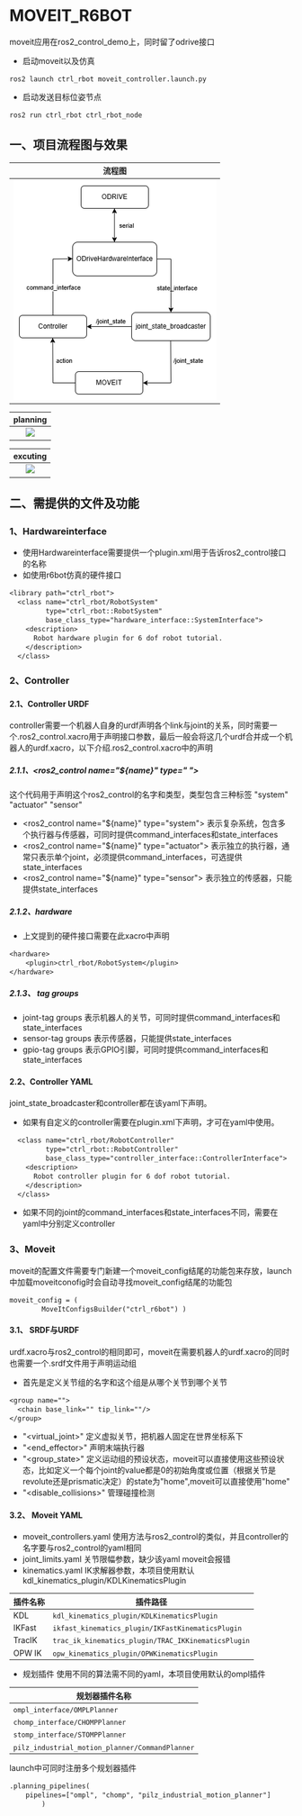 # MOVEIT_R6BOT

moveit应用在ros2_control_demo上，同时留了odrive接口
- 启动moveit以及仿真
```
ros2 launch ctrl_rbot moveit_controller.launch.py 
```
- 启动发送目标位姿节点
```
ros2 run ctrl_rbot ctrl_rbot_node  
```

## 一、项目流程图与效果

|流程图|
|:-:|
|![](.docs/moveit_controller.drawio.png)|

|planning|
|:-:|
|![](.docs/planning_converted.gif)|

|excuting|
|:-:|
|![](.docs/excuting_converted.gif)|

## 二、需提供的文件及功能

### 1、Hardwareinterface
- 使用Hardwareinterface需要提供一个plugin.xml用于告诉ros2_control接口的名称
- 如使用r6bot仿真的硬件接口

```
<library path="ctrl_rbot">
  <class name="ctrl_rbot/RobotSystem"
         type="ctrl_rbot::RobotSystem"
         base_class_type="hardware_interface::SystemInterface">
    <description>
      Robot hardware plugin for 6 dof robot tutorial.
    </description>
  </class>
```
### 2、Controller
#### 2.1、Controller URDF
controller需要一个机器人自身的urdf声明各个link与joint的关系，同时需要一个.ros2_control.xacro用于声明接口参数，最后一般会将这几个urdf合并成一个机器人的urdf.xacro，以下介绍.ros2_control.xacro中的声明
##### 2.1.1、<ros2_control name="${name}" type=" ">
这个代码用于声明这个ros2_control的名字和类型，类型包含三种标签 "system" "actuator" "sensor"

- <ros2_control name="${name}" type="system"> 表示复杂系统，包含多个执行器与传感器，可同时提供command_interfaces和state_interfaces
- <ros2_control name="${name}" type="actuator"> 表示独立的执行器，通常只表示单个joint，必须提供command_interfaces，可选提供state_interfaces
- <ros2_control name="${name}" type="sensor"> 表示独立的传感器，只能提供state_interfaces
##### 2.1.2、hardware
- 上文提到的硬件接口需要在此xacro中声明
```
<hardware>
    <plugin>ctrl_rbot/RobotSystem</plugin>
</hardware>
```
##### 2.1.3、 tag groups
- joint-tag groups 表示机器人的关节，可同时提供command_interfaces和state_interfaces
- sensor-tag groups 表示传感器，只能提供state_interfaces
- gpio-tag groups 表示GPIO引脚，可同时提供command_interfaces和state_interfaces

#### 2.2、Controller YAML
joint_state_broadcaster和controller都在该yaml下声明。
- 如果有自定义的controller需要在plugin.xml下声明，才可在yaml中使用。
```
  <class name="ctrl_rbot/RobotController"
         type="ctrl_rbot::RobotController"
         base_class_type="controller_interface::ControllerInterface">
    <description>
      Robot controller plugin for 6 dof robot tutorial.
    </description>
  </class>
```
- 如果不同的joint的command_interfaces和state_interfaces不同，需要在yaml中分别定义controller

### 3、Moveit
moveit的配置文件需要专门新建一个moveit_config结尾的功能包来存放，launch中加载moveitconofig时会自动寻找moveit_config结尾的功能包
```
moveit_config = (
        MoveItConfigsBuilder("ctrl_r6bot") )
```
#### 3.1、 SRDF与URDF
urdf.xacro与ros2_control的相同即可，moveit在需要机器人的urdf.xacro的同时也需要一个.srdf文件用于声明运动组
- 首先是定义关节组的名字和这个组是从哪个关节到哪个关节
```
<group name="">
  <chain base_link="" tip_link=""/>
</group>
```
- "<virtual_joint>" 定义虚拟关节，把机器人固定在世界坐标系下
- "<end_effector>" 声明末端执行器
- "<group_state>" 定义运动组的预设状态，moveit可以直接使用这些预设状态，比如定义一个每个joint的value都是0的初始角度或位置（根据关节是revolute还是prismatic决定）的state为"home",moveit可以直接使用"home"
- "<disable_collisions>" 管理碰撞检测

#### 3.2、 Moveit YAML
- moveit_controllers.yaml 使用方法与ros2_control的类似，并且controller的名字要与ros2_control的yaml相同
- joint_limits.yaml 关节限幅参数，缺少该yaml moveit会报错
- kinematics.yaml IK求解器参数，本项目使用默认kdl_kinematics_plugin/KDLKinematicsPlugin

| 插件名称                     | 插件路径                                                   | 
|------------------------------|----------------------------------------------------------|
| KDL                          |`kdl_kinematics_plugin/KDLKinematicsPlugin`               | 
| IKFast                       | `ikfast_kinematics_plugin/IKFastKinematicsPlugin`        | 
| TracIK                       | `trac_ik_kinematics_plugin/TRAC_IKKinematicsPlugin`      | 
| OPW IK                       | `opw_kinematics_plugin/OPWKinematicsPlugin`              | 

- 规划插件 使用不同的算法需不同的yaml，本项目使用默认的ompl插件

| 规划器插件名称                                          | 
|--------------------------------------------------------|
| `ompl_interface/OMPLPlanner`                           | 
| `chomp_interface/CHOMPPlanner`                         | 
| `stomp_interface/STOMPPlanner`                         | 
| `pilz_industrial_motion_planner/CommandPlanner`        | 
launch中可同时注册多个规划器插件
```
.planning_pipelines(
    pipelines=["ompl", "chomp", "pilz_industrial_motion_planner"]
        )
```
